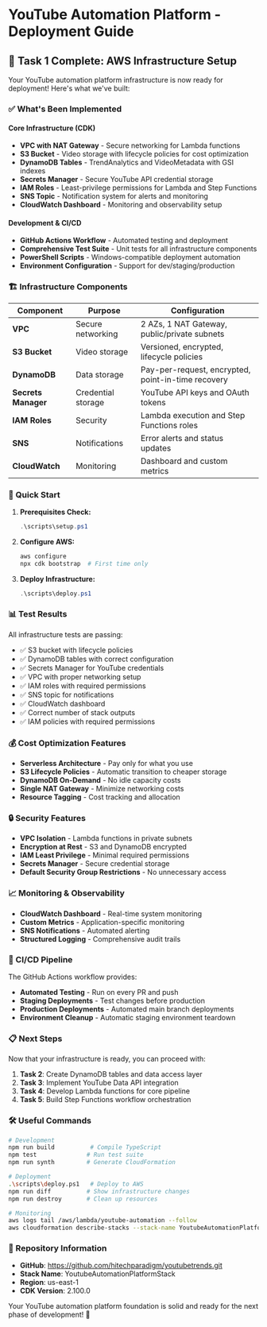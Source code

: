# YouTube Automation Platform - Deployment Guide

## 🎉 Task 1 Complete: AWS Infrastructure Setup

Your YouTube automation platform infrastructure is now ready for deployment! Here's what we've built:

### ✅ What's Been Implemented

#### **Core Infrastructure (CDK)**
- **VPC with NAT Gateway** - Secure networking for Lambda functions
- **S3 Bucket** - Video storage with lifecycle policies for cost optimization
- **DynamoDB Tables** - TrendAnalytics and VideoMetadata with GSI indexes
- **Secrets Manager** - Secure YouTube API credential storage
- **IAM Roles** - Least-privilege permissions for Lambda and Step Functions
- **SNS Topic** - Notification system for alerts and monitoring
- **CloudWatch Dashboard** - Monitoring and observability setup

#### **Development & CI/CD**
- **GitHub Actions Workflow** - Automated testing and deployment
- **Comprehensive Test Suite** - Unit tests for all infrastructure components
- **PowerShell Scripts** - Windows-compatible deployment automation
- **Environment Configuration** - Support for dev/staging/production

### 🏗️ Infrastructure Components

| Component | Purpose | Configuration |
|-----------|---------|---------------|
| **VPC** | Secure networking | 2 AZs, 1 NAT Gateway, public/private subnets |
| **S3 Bucket** | Video storage | Versioned, encrypted, lifecycle policies |
| **DynamoDB** | Data storage | Pay-per-request, encrypted, point-in-time recovery |
| **Secrets Manager** | Credential storage | YouTube API keys and OAuth tokens |
| **IAM Roles** | Security | Lambda execution and Step Functions roles |
| **SNS** | Notifications | Error alerts and status updates |
| **CloudWatch** | Monitoring | Dashboard and custom metrics |

### 🚀 Quick Start

1. **Prerequisites Check:**
   ```powershell
   .\scripts\setup.ps1
   ```

2. **Configure AWS:**
   ```bash
   aws configure
   npx cdk bootstrap  # First time only
   ```

3. **Deploy Infrastructure:**
   ```powershell
   .\scripts\deploy.ps1
   ```

### 📊 Test Results

All infrastructure tests are passing:
- ✅ S3 bucket with lifecycle policies
- ✅ DynamoDB tables with correct configuration  
- ✅ Secrets Manager for YouTube credentials
- ✅ VPC with proper networking setup
- ✅ IAM roles with required permissions
- ✅ SNS topic for notifications
- ✅ CloudWatch dashboard
- ✅ Correct number of stack outputs
- ✅ IAM policies with required permissions

### 💰 Cost Optimization Features

- **Serverless Architecture** - Pay only for what you use
- **S3 Lifecycle Policies** - Automatic transition to cheaper storage
- **DynamoDB On-Demand** - No idle capacity costs
- **Single NAT Gateway** - Minimize networking costs
- **Resource Tagging** - Cost tracking and allocation

### 🔒 Security Features

- **VPC Isolation** - Lambda functions in private subnets
- **Encryption at Rest** - S3 and DynamoDB encrypted
- **IAM Least Privilege** - Minimal required permissions
- **Secrets Manager** - Secure credential storage
- **Default Security Group Restrictions** - No unnecessary access

### 📈 Monitoring & Observability

- **CloudWatch Dashboard** - Real-time system monitoring
- **Custom Metrics** - Application-specific monitoring
- **SNS Notifications** - Automated alerting
- **Structured Logging** - Comprehensive audit trails

### 🔄 CI/CD Pipeline

The GitHub Actions workflow provides:
- **Automated Testing** - Run on every PR and push
- **Staging Deployments** - Test changes before production
- **Production Deployments** - Automated main branch deployments
- **Environment Cleanup** - Automatic staging environment teardown

### 📋 Next Steps

Now that your infrastructure is ready, you can proceed with:

1. **Task 2**: Create DynamoDB tables and data access layer
2. **Task 3**: Implement YouTube Data API integration
3. **Task 4**: Develop Lambda functions for core pipeline
4. **Task 5**: Build Step Functions workflow orchestration

### 🛠️ Useful Commands

```bash
# Development
npm run build          # Compile TypeScript
npm test              # Run test suite
npm run synth         # Generate CloudFormation

# Deployment
.\scripts\deploy.ps1   # Deploy to AWS
npm run diff          # Show infrastructure changes
npm run destroy       # Clean up resources

# Monitoring
aws logs tail /aws/lambda/youtube-automation --follow
aws cloudformation describe-stacks --stack-name YoutubeAutomationPlatformStack
```

### 🎯 Repository Information

- **GitHub**: https://github.com/hitechparadigm/youtubetrends.git
- **Stack Name**: YoutubeAutomationPlatformStack
- **Region**: us-east-1
- **CDK Version**: 2.100.0

Your YouTube automation platform foundation is solid and ready for the next phase of development! 🚀